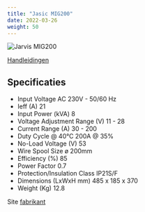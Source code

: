 ```yaml
---
title: "Jasic MIG200"
date: 2022-03-26
weight: 50
---
```


![Jarvis MIG200](/images/jasic_mig200.webp)

[Handleidingen](/files/jasic_mig200.zip)

## Specificaties

* Input Voltage AC 230V - 50/60 Hz
* Ieff (A) 21
* Input Power (kVA) 8
* Voltage Adjustment Range (V) 11 - 28
* Current Range (A) 30 - 200
* Duty Cycle @ 40°C 200A @ 35%
* No-Load Voltage (V) 53
* Wire Spool Size ø 200mm
* Efficiency (%) 85
* Power Factor 0.7
* Protection/Insulation Class IP21S/F
* Dimensions (LxWxH mm) 485 x 185 x 370
* Weight (Kg) 12.8


Site [fabrikant](https://www.jasic.co.uk/mig-200-inverter-welder)
